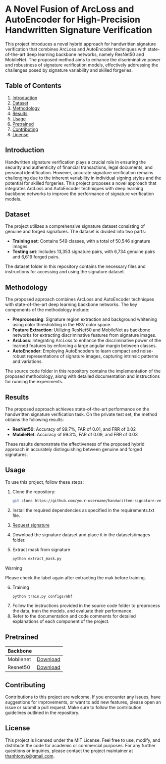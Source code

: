 # A Novel Fusion of ArcLoss and AutoEncoder for High-Precision Handwritten Signature Verification

This project introduces a novel hybrid approach for handwritten signature verification that combines ArcLoss and AutoEncoder techniques with state-of-the-art deep learning backbone networks, namely ResNet50 and MobileNet. The proposed method aims to enhance the discriminative power and robustness of signature verification models, effectively addressing the challenges posed by signature variability and skilled forgeries.

## Table of Contents

1. [Introduction](#introduction)
2. [Dataset](#dataset)
3. [Methodology](#methodology)
4. [Results](#results)
5. [Usage](#usage)
6. [Pretrained](#pretrained)
7. [Contributing](#contributing)
8. [License](#license)

## Introduction

Handwritten signature verification plays a crucial role in ensuring the security and authenticity of financial transactions, legal documents, and personal identification. However, accurate signature verification remains challenging due to the inherent variability in individual signing styles and the potential for skilled forgeries. This project proposes a novel approach that integrates ArcLoss and AutoEncoder techniques with deep learning backbone networks to improve the performance of signature verification models.

## Dataset

The project utilizes a comprehensive signature dataset consisting of genuine and forged signatures. The dataset is divided into two parts:

- **Training set**: Contains 549 classes, with a total of 50,546 signature images.
- **Testing set**: Includes 13,353 signature pairs, with 6,734 genuine pairs and 6,619 forged pairs.

The dataset folder in this repository contains the necessary files and instructions for accessing and using the signature dataset.

## Methodology

The proposed approach combines ArcLoss and AutoEncoder techniques with state-of-the-art deep learning backbone networks. The key components of the methodology include:

- **Preprocessing**: Signature region extraction and background whitening using color thresholding in the HSV color space.
- **Feature Extraction**: Utilizing ResNet50 and MobileNet as backbone networks for extracting discriminative features from signature images.
- **ArcLoss**: Integrating ArcLoss to enhance the discriminative power of the learned features by enforcing a large angular margin between classes.
- **AutoEncoder**: Employing AutoEncoders to learn compact and noise-robust representations of signature images, capturing intrinsic patterns and variations.

The source code folder in this repository contains the implementation of the proposed methodology, along with detailed documentation and instructions for running the experiments.

## Results

The proposed approach achieves state-of-the-art performance on the handwritten signature verification task. On the private test set, the method obtains the following results:

- **ResNet50**: Accuracy of 99.7%, FAR of 0.01, and FRR of 0.02
- **MobileNet**: Accuracy of 99.3%, FAR of 0.09, and FRR of 0.03

These results demonstrate the effectiveness of the proposed hybrid approach in accurately distinguishing between genuine and forged signatures.

## Usage

To use this project, follow these steps:

1. Clone the repository:

   ```bash
   git clone https://github.com/your-username/handwritten-signature-verification.git
2. Install the required dependencies as specified in the requirements.txt file.
3. [Request signature](https://forms.gle/NMvgMJrQ1TYmfbF89) 
4. Download the signature dataset and place it in the datasets/images folder.
5. Extract mask from signature
   ```bash 
   python extract_mask.py
> [!WARNING]  
> Please check the label again after extracting the mak before training.
6. Training 
   ```bash
   python train.py configs/mbf
7. Follow the instructions provided in the source code folder to preprocess the data, train the models, and evaluate their performance.
8. Refer to the documentation and code comments for detailed explanations of each component of the project.

## Pretrained
| Backbone      |                                                                                                   | 
|:--------------|:--------------------------------------------------------------------------------------------------|
| Mobilenet     | [Download](https://drive.google.com/file/d/1gEH_XUtj9YpsUpi1_0g4aD8PJfz9_G46/view?usp=sharing)    |
| Resnet50      | [Download](https://drive.google.com/file/d/1U31ZhVqrogyaDfv_2EnyVsTWYBhZ1Azc/view?usp=drive_link) |

## Contributing
Contributions to this project are welcome. If you encounter any issues, have suggestions for improvements, or want to add new features, please open an issue or submit a pull request. Make sure to follow the contribution guidelines outlined in the repository.

## License
This project is licensed under the MIT License. Feel free to use, modify, and distribute the code for academic or commercial purposes.
For any further questions or inquiries, please contact the project maintainer at thanhtonvk@gmail.com.

